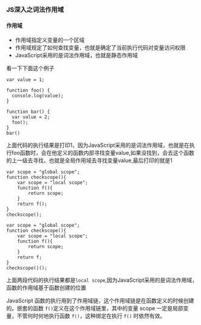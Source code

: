 ### JS深入之词法作用域

#### 作用域
- 作用域指定义变量的一个区域
- 作用域规定了如何查找变量，也就是确定了当前执行代码对变量访问权限
- JavaScript采用的是词法作用域，也就是静态作用域

看一下下面这个例子
```
var value = 1;

function foo() {
  console.log(value);
}

function bar() {
  var value = 2;
  foo();
}
bar()
```
上面代码的执行结果是打印1，因为JavaScript采用的是词法作用域，也就是在执行foo函数时，会在他定义的函数内部寻找变量value,如果没找到，会去这个函数的上一级去寻找，也就是全局作用域去寻找变量value,最后打印的就是1

```
var scope = "global scope";
function checkscope(){
    var scope = "local scope";
    function f(){
        return scope;
    }
    return f();
}
checkscope();
```

```
var scope = "global scope";
function checkscope(){
    var scope = "local scope";
    function f(){
        return scope;
    }
    return f;
}
checkscope()();
```
上面两段代码的执行结果都是`local scope`,因为JavaScript采用的是词法作用域，函数的作用域基于函数创建的位置

JavaScript 函数的执行用到了作用域链，这个作用域链是在函数定义的时候创建的。嵌套的函数 `f()`定义在这个作用域链里，其中的变量 scope 一定是局部变量，不管何时何地执行函数 `f()`，这种绑定在执行 `f()` 时依然有效。